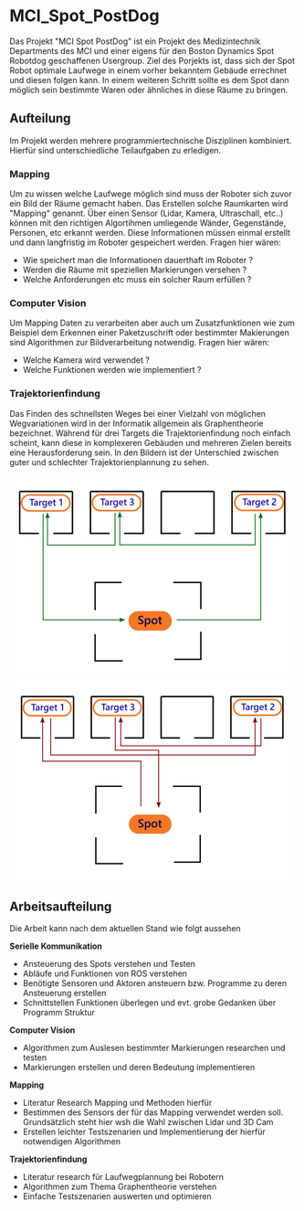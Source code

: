 # MCI_Spot_PostDog
Das Projekt "MCI Spot PostDog" ist ein Projekt des Medizintechnik Departments des MCI und einer eigens für den Boston Dynamics Spot Robotdog geschaffenen Usergroup. Ziel des Porjekts ist, dass sich der Spot Robot optimale Laufwege in einem vorher bekanntem Gebäude errechnet und diesen folgen kann. In einem weiteren Schritt sollte es dem Spot dann möglich sein bestimmte Waren oder ähnliches in diese Räume zu bringen.
## Aufteilung
Im Projekt werden mehrere programmiertechnische Disziplinen kombiniert. Hierfür sind unterschiedliche Teilaufgaben zu erledigen. 
### Mapping
Um zu wissen welche Laufwege möglich sind muss der Roboter sich zuvor ein Bild der Räume gemacht haben. Das Erstellen solche Raumkarten wird "Mapping" genannt. Über einen Sensor (Lidar, Kamera, Ultraschall, etc..) können mit den richtigen Algortihmen umliegende Wänder, Gegenstände, Personen, etc erkannt werden. Diese Informationen müssen einmal erstellt und dann langfristig im Roboter gespeichert werden. Fragen hier wären:
- Wie speichert man die Informationen dauerthaft im Roboter ? 
- Werden die Räume mit speziellen Markierungen versehen ? 
- Welche Anforderungen etc muss ein solcher Raum erfüllen ? 
### Computer Vision
Um Mapping Daten zu verarbeiten aber auch um Zusatzfunktionen wie zum Beispiel dem Erkennen einer Paketzuschrift oder bestimmter Makierungen sind Algorithmen zur Bildverarbeitung notwendig. Fragen hier wären:
- Welche Kamera wird verwendet ?
- Welche Funktionen werden wie implementiert ? 
### Trajektorienfindung
Das Finden des schnellsten Weges bei einer Vielzahl von möglichen Wegvariationen wird in der Informatik allgemein als Graphentheorie bezeichnet. Während für drei Targets die Trajektorienfindung noch einfach scheint, kann diese in komplexeren Gebäuden und mehreren Zielen bereits eine Herausforderung sein. In den Bildern ist der Unterschied zwischen guter und schlechter Trajektorienplannung zu sehen.

![Grood trajectory planning](Images/goodtraj.png)
![Bad trajectory planning](Images/badtraj.png)


## Arbeitsaufteilung
Die Arbeit kann nach dem aktuellen Stand wie folgt aussehen

**Serielle Kommunikation**
- Ansteuerung des Spots verstehen und Testen
- Abläufe und Funktionen von ROS verstehen
- Benötigte Sensoren und Aktoren ansteuern bzw. Programme zu deren Ansteuerung erstellen
- Schnittstellen Funktionen überlegen und evt. grobe Gedanken über Programm Struktur

**Computer Vision**
- Algorithmen zum Auslesen bestimmter Markierungen researchen und testen
- Markierungen erstellen und deren Bedeutung implementieren

**Mapping**
- Literatur Research Mapping und Methoden hierfür
- Bestimmen des Sensors der für das Mapping verwendet werden soll. Grundsätzlich steht hier wsh die Wahl zwischen Lidar und 3D Cam
- Erstellen leichter Testszenarien und Implementierung der hierfür notwendigen Algorithmen

**Trajektorienfindung**
- Literatur research für Laufwegplannung bei Robotern
- Algorithmen zum Thema Graphentheorie verstehen
- Einfache Testszenarien auswerten und optimieren
